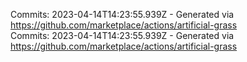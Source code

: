 Commits: 2023-04-14T14:23:55.939Z - Generated via https://github.com/marketplace/actions/artificial-grass
<br>
Commits: 2023-04-14T14:23:55.939Z - Generated via https://github.com/marketplace/actions/artificial-grass
<br>
